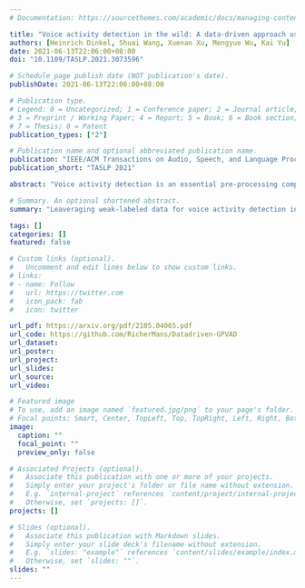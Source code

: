 ```yaml
---
# Documentation: https://sourcethemes.com/academic/docs/managing-content/

title: "Voice activity detection in the wild: A data-driven approach using teacher-student training"
authors: [Heinrich Dinkel, Shuai Wang, Xuenan Xu, Mengyue Wu, Kai Yu]
date: 2021-06-13T22:06:00+08:00
doi: "10.1109/TASLP.2021.3073596"

# Schedule page publish date (NOT publication's date).
publishDate: 2021-06-13T22:06:00+08:00

# Publication type.
# Legend: 0 = Uncategorized; 1 = Conference paper; 2 = Journal article;
# 3 = Preprint / Working Paper; 4 = Report; 5 = Book; 6 = Book section;
# 7 = Thesis; 8 = Patent
publication_types: ["2"]

# Publication name and optional abbreviated publication name.
publication: "IEEE/ACM Transactions on Audio, Speech, and Language Processing, vol. 29, pp. 1542-1555, Nov. 2021"
publication_short: "TASLP 2021"

abstract: "Voice activity detection is an essential pre-processing component for speech-related tasks such as automatic speech recognition (ASR). Traditional supervised VAD systems obtain frame-level labels from an ASR pipeline by using, e.g., a Hidden Markov model. These ASR models are commonly trained on clean and fully transcribed data, limiting VAD systems to be trained on clean or synthetically noised datasets. Therefore, a major challenge for supervised VAD systems is their generalization towards noisy, real-world data. This work proposes a data-driven teacher-student approach for VAD, which utilizes vast and unconstrained audio data for training. Unlike previous approaches, only weak labels during teacher training are required, enabling the utilization of any real-world, potentially noisy dataset. Our approach firstly trains a teacher model on a source dataset (Audioset) using clip-level supervision. After training, the teacher provides frame-level guidance to a student model on an unlabeled, target dataset. A multitude of student models trained on mid- to large-sized datasets are investigated (Audioset, Voxceleb, NIST SRE). Our approach is then respectively evaluated on clean, artificially noised, and real-world data. We observe significant performance gains in artificially noised and real-world scenarios. Lastly, we compare our approach against other unsupervised and supervised VAD methods, demonstrating our method’s superiority."

# Summary. An optional shortened abstract.
summary: "Leaveraging weak-labeled data for voice activity detection in a teacher-student manner"

tags: []
categories: []
featured: false

# Custom links (optional).
#   Uncomment and edit lines below to show custom links.
# links:
# - name: Follow
#   url: https://twitter.com
#   icon_pack: fab
#   icon: twitter

url_pdf: https://arxiv.org/pdf/2105.04065.pdf
url_code: https://github.com/RicherMans/Datadriven-GPVAD
url_dataset:
url_poster:
url_project:
url_slides:
url_source:
url_video:

# Featured image
# To use, add an image named `featured.jpg/png` to your page's folder. 
# Focal points: Smart, Center, TopLeft, Top, TopRight, Left, Right, BottomLeft, Bottom, BottomRight.
image:
  caption: ""
  focal_point: ""
  preview_only: false

# Associated Projects (optional).
#   Associate this publication with one or more of your projects.
#   Simply enter your project's folder or file name without extension.
#   E.g. `internal-project` references `content/project/internal-project/index.md`.
#   Otherwise, set `projects: []`.
projects: []

# Slides (optional).
#   Associate this publication with Markdown slides.
#   Simply enter your slide deck's filename without extension.
#   E.g. `slides: "example"` references `content/slides/example/index.md`.
#   Otherwise, set `slides: ""`.
slides: ""
---
```

